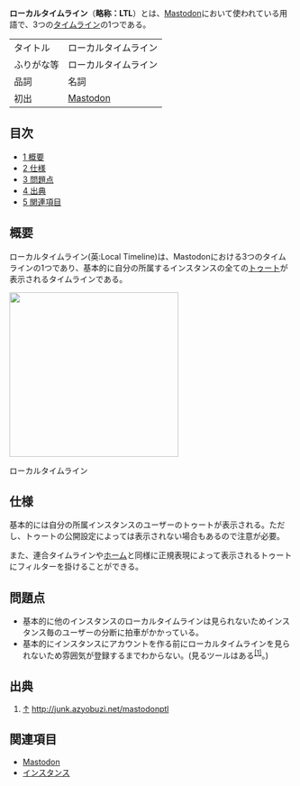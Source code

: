 <div>

**ローカルタイムライン**（**略称：LTL**）とは、[Mastodon](/Mastodon "Mastodon")において使われている用語で、3つの[タイムライン](/%E3%82%BF%E3%82%A4%E3%83%A0%E3%83%A9%E3%82%A4%E3%83%B3 "タイムライン")の1つである。

|            |                                  |
|------------|----------------------------------|
| タイトル   | ローカルタイムライン             |
| ふりがな等 | ローカルタイムライン             |
| 品詞       | 名詞                             |
| 初出       | [Mastodon](/Mastodon "Mastodon") |

  

  

<div>

<div lang="ja" dir="ltr">

## 目次

</div>

-   [1 概要](#.E6.A6.82.E8.A6.81)
-   [2 仕様](#.E4.BB.95.E6.A7.98)
-   [3 問題点](#.E5.95.8F.E9.A1.8C.E7.82.B9)
-   [4 出典](#.E5.87.BA.E5.85.B8)
-   [5 関連項目](#.E9.96.A2.E9.80.A3.E9.A0.85.E7.9B.AE)

</div>

## 概要

ローカルタイムライン(英:Local Timeline)は、Mastodonにおける3つのタイムラインの1つであり、基本的に自分の所属するインスタンスの全ての[トゥート](/%E3%83%88%E3%82%A5%E3%83%BC%E3%83%88 "トゥート")が表示されるタイムラインである。

<div>

<div>

[<img src="/images/thumb/3/3d/%E3%82%B9%E3%82%AF%E3%83%AA%E3%83%BC%E3%83%B3%E3%82%B7%E3%83%A7%E3%83%83%E3%83%88_2017-04-16_12.09.03.png/300px-%E3%82%B9%E3%82%AF%E3%83%AA%E3%83%BC%E3%83%B3%E3%82%B7%E3%83%A7%E3%83%83%E3%83%88_2017-04-16_12.09.03.png" srcset="/images/thumb/3/3d/%E3%82%B9%E3%82%AF%E3%83%AA%E3%83%BC%E3%83%B3%E3%82%B7%E3%83%A7%E3%83%83%E3%83%88_2017-04-16_12.09.03.png/450px-%E3%82%B9%E3%82%AF%E3%83%AA%E3%83%BC%E3%83%B3%E3%82%B7%E3%83%A7%E3%83%83%E3%83%88_2017-04-16_12.09.03.png 1.5x, /images/thumb/3/3d/%E3%82%B9%E3%82%AF%E3%83%AA%E3%83%BC%E3%83%B3%E3%82%B7%E3%83%A7%E3%83%83%E3%83%88_2017-04-16_12.09.03.png/600px-%E3%82%B9%E3%82%AF%E3%83%AA%E3%83%BC%E3%83%B3%E3%82%B7%E3%83%A7%E3%83%83%E3%83%88_2017-04-16_12.09.03.png 2x" width="300" height="292" />](/%E3%83%95%E3%82%A1%E3%82%A4%E3%83%AB:%E3%82%B9%E3%82%AF%E3%83%AA%E3%83%BC%E3%83%B3%E3%82%B7%E3%83%A7%E3%83%83%E3%83%88_2017-04-16_12.09.03.png)

<div>

<div>

[](/%E3%83%95%E3%82%A1%E3%82%A4%E3%83%AB:%E3%82%B9%E3%82%AF%E3%83%AA%E3%83%BC%E3%83%B3%E3%82%B7%E3%83%A7%E3%83%83%E3%83%88_2017-04-16_12.09.03.png "拡大")

</div>

ローカルタイムライン

</div>

</div>

</div>

## 仕様

基本的には自分の所属インスタンスのユーザーのトゥートが表示される。ただし、トゥートの公開設定によっては表示されない場合もあるので注意が必要。

また、連合タイムラインや[ホーム](/%E3%83%9B%E3%83%BC%E3%83%A0 "ホーム")と同様に正規表現によって表示されるトゥートにフィルターを掛けることができる。

## 問題点

-   基本的に他のインスタンスのローカルタイムラインは見られないためインスタンス毎のユーザーの分断に拍車がかかっている。
-   基本的にインスタンスにアカウントを作る前にローカルタイムラインを見られないため雰囲気が登録するまでわからない。(見るツールはある<sup>[\[1\]](#cite_note-1)</sup>。)

## 出典

<div>

1.  [↑](#cite_ref-1) <a href="http://junk.azyobuzi.net/mastodonptl" rel="nofollow">http://junk.azyobuzi.net/mastodonptl</a>

</div>

## 関連項目

-   [Mastodon](/Mastodon "Mastodon")
-   [インスタンス](/%E3%82%A4%E3%83%B3%E3%82%B9%E3%82%BF%E3%83%B3%E3%82%B9 "インスタンス")

</div>
